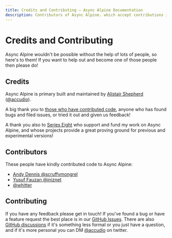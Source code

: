 ```yaml
---
title: Credits and Contributing — Async Alpine Documentation
description: Contributors of Async Alpine. which accept contributions in the form of bug reports, feature requests and pull request
---
```


# Credits and Contributing

Async Alpine wouldn't be possible without the help of lots of people, so here's to them! If you want to help out and become one of those people then please do!

## Credits

Async Alpine is primary built and maintained by [Alistair Shepherd](https://alistairshepherd.uk) ([@accudio](https://twitter.com/accudio)).

A big thank you to [those who have contributed code](#contributors), anyone who has found bugs and filed issues, or tried it out and given us feedback!

A thank you also to [Series Eight](https://serieseight.com) who support and fund my work on Async Alpine, and whose projects provide a great proving ground for previous and experimental versions!

## Contributors

These people have kindly contributed code to Async Alpine:

- [Andy Dennis @scruffymongrel](https://github.com/scruffymongrel)
- [Yusuf Fauzan @iniznet](https://github.com/iniznet)
- [@whitter](https://github.com/whitter)

## Contributing

If you have any feedback please get in touch! If you've found a bug or have a feature request the best place is in our [GitHub Issues](https://github.com/accudio/async-alpine/issues). There are also [GitHub discussions](https://github.com/Accudio/async-alpine/discussions) if it's something less formal or you just have a question, and if it's more personal you can DM [@accudio](https://twitter.com/accudio) on twitter.
